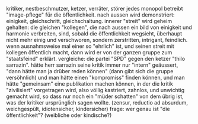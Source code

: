 

kritiker, nestbeschmutzer, ketzer, verräter, störer
jedes monopol betreibt "image-pflege" für die öffentlichkeit.
nach aussen wird demonstriert:
einigkeit, gleichschritt, gleichschaltung.
innerer "streit" wird geheim gehalten:
die gleichen "kollegen",
die nach aussen ein bild von einigkeit und harmonie verbreiten,
sind, sobald die öffentlichkeit wegsieht,
überhaupt nicht mehr einig und verschworen,
sondern zerstritten, intrigant, feindlich.
wenn ausnahmsweise mal einer so "ehrlich" ist,
und seinen streit mit kollegen öffentlich macht,
dann wird er von der ganzen gruppe zum "staatsfeind" erklärt.
vergleiche: die partei "SPD" gegen den ketzer "thilo sarrazin".
hätte herr sarrazin seine kritik
immer nur "intern" geäussert,
"dann hätte man ja drüber reden können" (dann gibt sich die gruppe versöhnlich)
und man hätte einen "kompromiss" finden können,
und man hätte "gemeinsam" eine publikation machen können,
in der die kritik "zivilisiert" vorgetragen wird,
also völlig kastriert, zahnlos, und unwichtig gemacht wird,
so dass nur noch ein "müder schatten" von dem übrig ist,
was der kritiker ursprünglich sagen wollte.
(zensur, reductio ad absurdum, weichgespült, idiotensicher, kindersicher)
frage: wer genau ist "die öffentlichkeit"? (weibliche oder kindische?)
